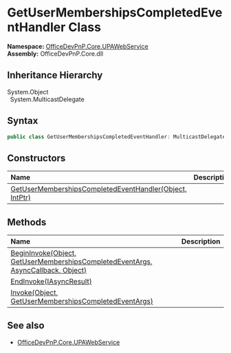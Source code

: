 # GetUserMembershipsCompletedEventHandler Class
  

**Namespace:** [OfficeDevPnP.Core.UPAWebService](OfficeDevPnP.Core.UPAWebService.md)  
**Assembly:** OfficeDevPnP.Core.dll  
## Inheritance Hierarchy
System.Object  
&ensp;System.MulticastDelegate  
## Syntax
```C#
public class GetUserMembershipsCompletedEventHandler: MulticastDelegate
```
## Constructors
|**Name**|**Description**|
|:-----|:-----|
| [GetUserMembershipsCompletedEventHandler(Object, IntPtr)](OfficeDevPnP.Core.UPAWebService.GetUserMembershipsCompletedEventHandler.ctor1.md) |  
## Methods
|**Name**|**Description**|
|:-----|:-----|
| [BeginInvoke(Object, GetUserMembershipsCompletedEventArgs, AsyncCallback, Object)](OfficeDevPnP.Core.UPAWebService.GetUserMembershipsCompletedEventHandler.f4adbe55.md) | 
| [EndInvoke(IAsyncResult)](OfficeDevPnP.Core.UPAWebService.GetUserMembershipsCompletedEventHandler.c9867657.md) | 
| [Invoke(Object, GetUserMembershipsCompletedEventArgs)](OfficeDevPnP.Core.UPAWebService.GetUserMembershipsCompletedEventHandler.d6955039.md) | 
## See also
- [OfficeDevPnP.Core.UPAWebService](OfficeDevPnP.Core.UPAWebService.md)
